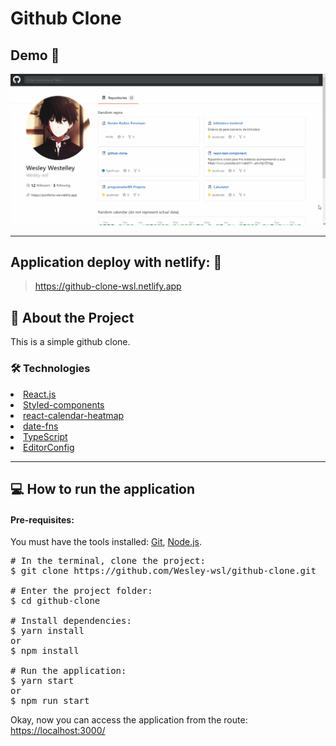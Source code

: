 # Github Clone

## Demo 📸

<p align='center'> <img src='.github/githubClone.gif'/></p>

<hr/>

## Application deploy with netlify: :dash:

> https://github-clone-wsl.netlify.app

## 📜 About the Project

This is a simple github clone.

### 🛠 Technologies

<li><a href="https://reactjs.org">React.js</a></li>
<li><a href="https://styled-components.com">Styled-components</a></li>
<li><a href="https://www.npmjs.com/package/react-calendar-heatmap">react-calendar-heatmap</a></li>
<li><a href="https://date-fns.org">date-fns</a></li>
<li><a href="https://www.typescriptlang.org">TypeScript</a></li>
<li><a href="https://editorconfig.org">EditorConfig</a></li>

<hr/>

## 💻 How to run the application

#### Pre-requisites:
You must have the tools installed:  <a href="">Git</a>, <a href="">Node.js</a>.

<pre>
# In the terminal, clone the project:
$ git clone https://github.com/Wesley-wsl/github-clone.git

# Enter the project folder:
$ cd github-clone

# Install dependencies:
$ yarn install
or
$ npm install

# Run the application:
$ yarn start
or
$ npm run start
</pre>

Okay, now you can access the application from the route:  <a href="https://localhost:3000/">https://localhost:3000/</a>
